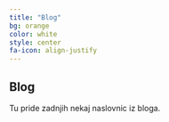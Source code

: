 ```yaml
---
title: "Blog"
bg: orange
color: white
style: center
fa-icon: align-justify
---
```


## Blog

Tu pride zadnjih nekaj naslovnic iz bloga.
